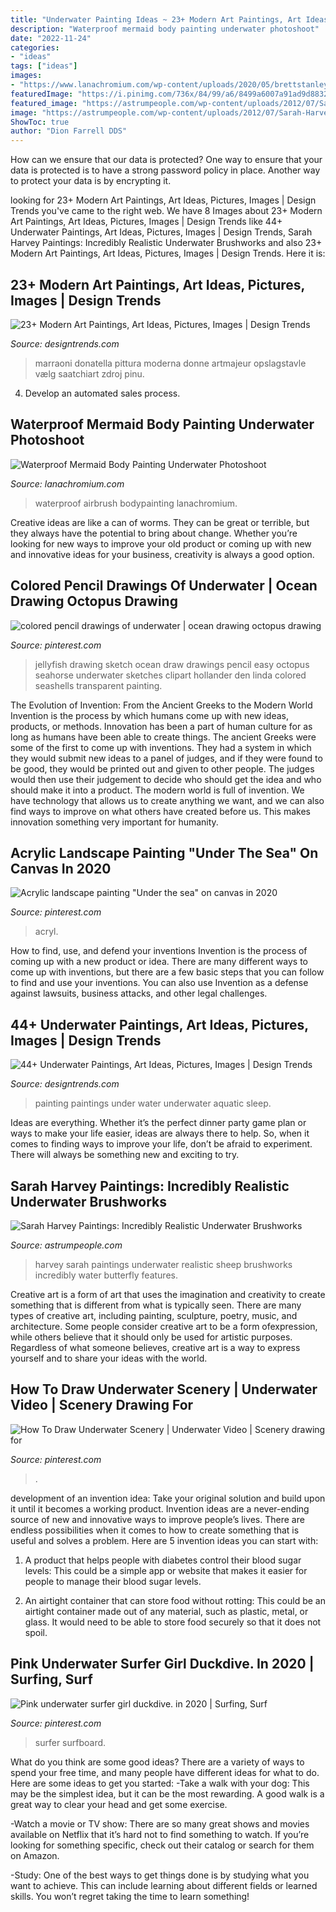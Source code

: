 ```yaml
---
title: "Underwater Painting Ideas ~ 23+ Modern Art Paintings, Art Ideas, Pictures, Images"
description: "Waterproof mermaid body painting underwater photoshoot"
date: "2022-11-24"
categories:
- "ideas"
tags: ["ideas"]
images:
- "https://www.lanachromium.com/wp-content/uploads/2020/05/brettstanleyphoto-160816-_MG_14981-683x1024.jpg"
featuredImage: "https://i.pinimg.com/736x/84/99/a6/8499a6007a91ad9d88326b826c6ee44c.jpg"
featured_image: "https://astrumpeople.com/wp-content/uploads/2012/07/Sarah-Harvey-Paintings-Butterfly.jpg"
image: "https://astrumpeople.com/wp-content/uploads/2012/07/Sarah-Harvey-Paintings-Butterfly.jpg"
ShowToc: true
author: "Dion Farrell DDS"
---
```



How can we ensure that our data is protected?
One way to ensure that your data is protected is to have a strong password policy in place. Another way to protect your data is by encrypting it.

	

		
looking for 23+ Modern Art Paintings, Art Ideas, Pictures, Images | Design Trends you've came to the right web. We have 8 Images about 23+ Modern Art Paintings, Art Ideas, Pictures, Images | Design Trends like 44+ Underwater Paintings, Art Ideas, Pictures, Images | Design Trends, Sarah Harvey Paintings: Incredibly Realistic Underwater Brushworks and also 23+ Modern Art Paintings, Art Ideas, Pictures, Images | Design Trends. Here it is:
		
    
## 23+ Modern Art Paintings, Art Ideas, Pictures, Images | Design Trends

<img loading=lazy src="https://images.designtrends.com/wp-content/uploads/2016/03/09064042/The-Lady-for-You-Painting.jpg" onerror="this.onerror=null;this.src='https://tse3.mm.bing.net/th?id=OIP.VoVsbTbiHkzk3wSaZLN8eQHaJ9&amp;pid=15.1';" alt="23+ Modern Art Paintings, Art Ideas, Pictures, Images | Design Trends">

_Source: designtrends.com_

>marraoni donatella pittura moderna donne artmajeur opslagstavle vælg saatchiart zdroj pinu. 

	

4. Develop an automated sales process.

    
## Waterproof Mermaid Body Painting Underwater Photoshoot

<img loading=lazy src="https://www.lanachromium.com/wp-content/uploads/2020/05/brettstanleyphoto-160816-_MG_14981-683x1024.jpg" onerror="this.onerror=null;this.src='https://tse2.mm.bing.net/th?id=OIP.zT1v3tRes5s3WX8IQd28EAHaLG&amp;pid=15.1';" alt="Waterproof Mermaid Body Painting Underwater Photoshoot">

_Source: lanachromium.com_

>waterproof airbrush bodypainting lanachromium. 

	

Creative ideas are like a can of worms. They can be great or terrible, but they always have the potential to bring about change. Whether you’re looking for new ways to improve your old product or coming up with new and innovative ideas for your business, creativity is always a good option.

    
## Colored Pencil Drawings Of Underwater | Ocean Drawing Octopus Drawing

<img loading=lazy src="https://i.pinimg.com/736x/84/99/a6/8499a6007a91ad9d88326b826c6ee44c.jpg" onerror="this.onerror=null;this.src='https://tse2.mm.bing.net/th?id=OIP.5P5OgWh5-XYK6XIv_c_yBwHaKe&amp;pid=15.1';" alt="colored pencil drawings of underwater | ocean drawing octopus drawing">

_Source: pinterest.com_

>jellyfish drawing sketch ocean draw drawings pencil easy octopus seahorse underwater sketches clipart hollander den linda colored seashells transparent painting. 

	

The Evolution of Invention: From the Ancient Greeks to the Modern World
Invention is the process by which humans come up with new ideas, products, or methods. Innovation has been a part of human culture for as long as humans have been able to create things. The ancient Greeks were some of the first to come up with inventions. They had a system in which they would submit new ideas to a panel of judges, and if they were found to be good, they would be printed out and given to other people. The judges would then use their judgement to decide who should get the idea and who should make it into a product.
The modern world is full of invention. We have technology that allows us to create anything we want, and we can also find ways to improve on what others have created before us. This makes innovation something very important for humanity.

    
## Acrylic Landscape Painting &quot;Under The Sea&quot; On Canvas In 2020

<img loading=lazy src="https://i.pinimg.com/736x/9a/45/b5/9a45b550e84c632efbf5a275b7701d0e.jpg" onerror="this.onerror=null;this.src='https://tse3.mm.bing.net/th?id=OIP.KuK_x0X1N6E5urza0ZfeDwHaJ1&amp;pid=15.1';" alt="Acrylic landscape painting &quot;Under the sea&quot; on canvas in 2020">

_Source: pinterest.com_

>acryl. 

	

How to find, use, and defend your inventions
Invention is the process of coming up with a new product or idea. There are many different ways to come up with inventions, but there are a few basic steps that you can follow to find and use your inventions. You can also use Invention as a defense against lawsuits, business attacks, and other legal challenges.

    
## 44+ Underwater Paintings, Art Ideas, Pictures, Images | Design Trends

<img loading=lazy src="https://images.designtrends.com/wp-content/uploads/2016/03/10065528/Aquatic-Sleep-Painting-Under-The-Water.jpg" onerror="this.onerror=null;this.src='https://tse1.mm.bing.net/th?id=OIP.uJh4A4jgQ4Hlyi-8VEfuBQHaFD&amp;pid=15.1';" alt="44+ Underwater Paintings, Art Ideas, Pictures, Images | Design Trends">

_Source: designtrends.com_

>painting paintings under water underwater aquatic sleep. 

	

Ideas are everything. Whether it’s the perfect dinner party game plan or ways to make your life easier, ideas are always there to help. So, when it comes to finding ways to improve your life, don’t be afraid to experiment. There will always be something new and exciting to try.

    
## Sarah Harvey Paintings: Incredibly Realistic Underwater Brushworks

<img loading=lazy src="https://astrumpeople.com/wp-content/uploads/2012/07/Sarah-Harvey-Paintings-Butterfly.jpg" onerror="this.onerror=null;this.src='https://tse2.mm.bing.net/th?id=OIP.GC5WTUB4-fMm2ZZNZUr_wAHaLX&amp;pid=15.1';" alt="Sarah Harvey Paintings: Incredibly Realistic Underwater Brushworks">

_Source: astrumpeople.com_

>harvey sarah paintings underwater realistic sheep brushworks incredibly water butterfly features. 

	

Creative art is a form of art that uses the imagination and creativity to create something that is different from what is typically seen. There are many types of creative art, including painting, sculpture, poetry, music, and architecture. Some people consider creative art to be a form ofexpression, while others believe that it should only be used for artistic purposes. Regardless of what someone believes, creative art is a way to express yourself and to share your ideas with the world.

    
## How To Draw Underwater Scenery | Underwater Video | Scenery Drawing For

<img loading=lazy src="https://i.pinimg.com/736x/eb/c8/bd/ebc8bdeb307808593ace9b0d238c70c2.jpg" onerror="this.onerror=null;this.src='https://tse3.mm.bing.net/th?id=OIP.0w9Wqsnt_tzrrGvoa34R5AHaEK&amp;pid=15.1';" alt="How To Draw Underwater Scenery | Underwater Video | Scenery drawing for">

_Source: pinterest.com_

>. 

	

development of an invention idea: Take your original solution and build upon it until it becomes a working product.
Invention ideas are a never-ending source of new and innovative ways to improve people’s lives. There are endless possibilities when it comes to how to create something that is useful and solves a problem. Here are 5 invention ideas you can start with:
1) A product that helps people with diabetes control their blood sugar levels: This could be a simple app or website that makes it easier for people to manage their blood sugar levels.

2) An airtight container that can store food without rotting: This could be an airtight container made out of any material, such as plastic, metal, or glass. It would need to be able to store food securely so that it does not spoil.

    
## Pink Underwater Surfer Girl Duckdive. In 2020 | Surfing, Surf

<img loading=lazy src="https://i.pinimg.com/736x/4a/18/fc/4a18fc5e60cb199569facae7a8d1f0a9.jpg" onerror="this.onerror=null;this.src='https://tse1.mm.bing.net/th?id=OIP.rBRbmToNwVXj-E6q3ufP1AHaJP&amp;pid=15.1';" alt="Pink underwater surfer girl duckdive. in 2020 | Surfing, Surf">

_Source: pinterest.com_

>surfer surfboard. 

	

What do you think are some good ideas?
There are a variety of ways to spend your free time, and many people have different ideas for what to do. Here are some ideas to get you started: 
-Take a walk with your dog: This may be the simplest idea, but it can be the most rewarding. A good walk is a great way to clear your head and get some exercise. 

-Watch a movie or TV show: There are so many great shows and movies available on Netflix that it’s hard not to find something to watch. If you’re looking for something specific, check out their catalog or search for them on Amazon. 

-Study: One of the best ways to get things done is by studying what you want to achieve. This can include learning about different fields or learned skills. You won’t regret taking the time to learn something!

